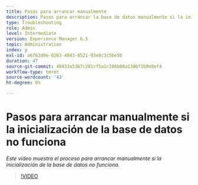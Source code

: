 ```yaml
---
title: Pasos para arrancar manualmente
description: Pasos para arrancar la base de datos manualmente si la inicialización de la base de datos no funciona
type: Troubleshooting
role: Admin
level: Intermediate
version: Experience Manager 6.5
topic: Administration
index: y
exl-id: a6f62d9e-0263-4843-8521-93e8c3c5be5b
duration: 47
source-git-commit: 48433a5367c281cf5a1c106b08a1306f1b0e8ef4
workflow-type: tm+mt
source-wordcount: '43'
ht-degree: 0%

---
```


# Pasos para arrancar manualmente si la inicialización de la base de datos no funciona

*Este vídeo muestra el proceso para arrancar manualmente si la inicialización de la base de datos no funciona.*

>[!VIDEO](https://video.tv.adobe.com/v/335515?quality=12&learn=on)

